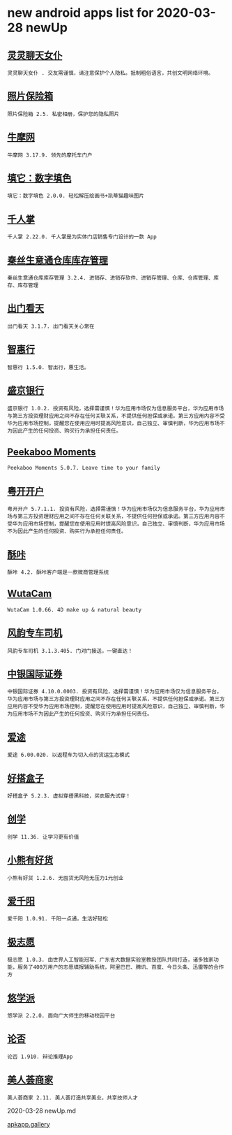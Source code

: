 # new android apps list for 2020-03-28 newUp
## [灵灵聊天女仆](https://apkapp.gallery/dl/100049621/)
```
灵灵聊天女仆 . 交友需谨慎，请注意保护个人隐私。抵制粗俗语言，共创文明网络环境。
```

## [照片保险箱](https://apkapp.gallery/dl/10270712/)
```
照片保险箱 2.5. 私密相册，保护您的隐私照片
```

## [牛摩网](https://apkapp.gallery/dl/100091413/)
```
牛摩网 3.17.9. 领先的摩托车门户
```

## [填它：数字填色](https://apkapp.gallery/dl/100669477/)
```
填它：数字填色 2.0.0. 轻松解压绘画书+凯蒂猫趣味图片
```

## [千人掌](https://apkapp.gallery/dl/100418093/)
```
千人掌 2.22.0. 千人掌是为实体门店销售专门设计的一款 App
```

## [秦丝生意通仓库库存管理](https://apkapp.gallery/dl/10340345/)
```
秦丝生意通仓库库存管理 3.2.4. 进销存、进销存软件、进销存管理、仓库、仓库管理、库存、库存管理
```

## [出门看天](https://apkapp.gallery/dl/100447783/)
```
出门看天 3.1.7. 出门看天关心常在
```

## [智惠行](https://apkapp.gallery/dl/101651673/)
```
智惠行 1.5.0. 智出行，惠生活。
```

## [盛京银行](https://apkapp.gallery/dl/10742115/)
```
盛京银行 1.0.2. 投资有风险，选择需谨慎！华为应用市场仅为信息服务平台，华为应用市场与第三方投资理财应用之间不存在任何关联关系，不提供任何担保或承诺。第三方应用内容不受华为应用市场控制，提醒您在使用应用时提高风险意识，自己独立、审慎判断，华为应用市场不为因此产生的任何投资、购买行为承担任何责任。
```

## [Peekaboo Moments](https://apkapp.gallery/dl/10175569/)
```
Peekaboo Moments 5.0.7. Leave time to your family
```

## [粤开开户](https://apkapp.gallery/dl/10773743/)
```
粤开开户 5.7.1.1. 投资有风险，选择需谨慎！华为应用市场仅为信息服务平台，华为应用市场与第三方投资理财应用之间不存在任何关联关系，不提供任何担保或承诺。第三方应用内容不受华为应用市场控制，提醒您在使用应用时提高风险意识，自己独立、审慎判断，华为应用市场不为因此产生的任何投资、购买行为承担任何责任。
```

## [酥咔](https://apkapp.gallery/dl/100264323/)
```
酥咔 4.2. 酥咔客户端是一款微商管理系统
```

## [WutaCam](https://apkapp.gallery/dl/10730190/)
```
WutaCam 1.0.66. 4D make up & natural beauty
```

## [风韵专车司机](https://apkapp.gallery/dl/100988527/)
```
风韵专车司机 3.1.3.405. 门对门接送，一键直达！
```

## [中银国际证券](https://apkapp.gallery/dl/100060575/)
```
中银国际证券 4.10.0.0003. 投资有风险，选择需谨慎！华为应用市场仅为信息服务平台，华为应用市场与第三方投资理财应用之间不存在任何关联关系，不提供任何担保或承诺。第三方应用内容不受华为应用市场控制，提醒您在使用应用时提高风险意识，自己独立、审慎判断，华为应用市场不为因此产生的任何投资、购买行为承担任何责任。
```

## [爱途](https://apkapp.gallery/dl/100554039/)
```
爱途 6.00.020. 以返程车为切入点的货运生态模式
```

## [好搭盒子](https://apkapp.gallery/dl/100051415/)
```
好搭盒子 5.2.3. 虚拟穿搭黑科技，买衣服先试穿！
```

## [创学](https://apkapp.gallery/dl/101040987/)
```
创学 11.36. 让学习更有价值
```

## [小熊有好货](https://apkapp.gallery/dl/100103671/)
```
小熊有好货 1.2.6. 无囤货无风险无压力1元创业
```

## [爱千阳](https://apkapp.gallery/dl/101553135/)
```
爱千阳 1.0.91. 千阳一点通，生活好轻松
```

## [极志愿](https://apkapp.gallery/dl/100755251/)
```
极志愿 1.0.3. 由世界人工智能冠军、广东省大数据实验室教授团队共同打造，诸多独家功能，服务了400万用户的志愿填报辅助系统，阿里巴巴、腾讯、百度、今日头条、迅雷等的合作方
```

## [悠学派](https://apkapp.gallery/dl/100678565/)
```
悠学派 2.2.0. 面向广大师生的移动校园平台
```

## [论否](https://apkapp.gallery/dl/100897617/)
```
论否 1.910. 辩论推理App
```

## [美人荟商家](https://apkapp.gallery/dl/101318529/)
```
美人荟商家 2.11. 美人荟打造共享美业，共享技师人才
```
2020-03-28 newUp.md

[apkapp.gallery](http://apkapp.gallery/)
